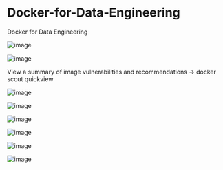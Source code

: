 # Docker-for-Data-Engineering
Docker for Data Engineering


![image](https://github.com/Arwa-Fawzy/Docker-for-Data-Engineering/assets/101527083/61a76d28-95ac-4769-adf8-ab0c6c4e4a9b)


![image](https://github.com/Arwa-Fawzy/Docker-for-Data-Engineering/assets/101527083/4fe9f382-1ba8-411a-9980-a11cd759da7d)

 
 View a summary of image vulnerabilities and recommendations → docker scout quickview

![image](https://github.com/Arwa-Fawzy/Docker-for-Data-Engineering/assets/101527083/eb5f8c6b-4aaf-4028-9feb-56a9642985bc)


![image](https://github.com/Arwa-Fawzy/Docker-for-Data-Engineering/assets/101527083/8f04675f-f38a-48f2-81cc-ef2966d63983)

![image](https://github.com/Arwa-Fawzy/Docker-for-Data-Engineering/assets/101527083/6af15b51-daa3-4d15-8f9a-cc97ed5fcf49)


![image](https://github.com/Arwa-Fawzy/Docker-for-Data-Engineering/assets/101527083/4a71205f-d9ed-4582-a6a1-4699d92e85ee)


![image](https://github.com/Arwa-Fawzy/Docker-for-Data-Engineering/assets/101527083/72213efc-2c63-4df8-b434-653de3c81ae3)

![image](https://github.com/Arwa-Fawzy/Docker-for-Data-Engineering/assets/101527083/93e5da59-eec0-46a1-a483-1d0bdd30a08e)
